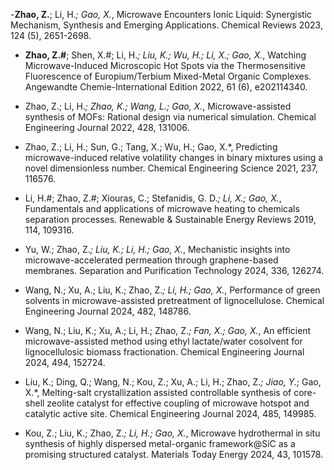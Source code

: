 -<strong>Zhao, Z.</strong>;  Li, H.*; Gao, X.*, Microwave Encounters Ionic Liquid: Synergistic Mechanism, Synthesis and Emerging Applications. Chemical Reviews 2023, 124 (5), 2651-2698.

- <strong>Zhao, Z.#</strong>;  Shen, X.#;  Li, H.*;  Liu, K.;  Wu, H.;  Li, X.; Gao, X.*, Watching Microwave-Induced Microscopic Hot Spots via the Thermosensitive Fluorescence of Europium/Terbium Mixed-Metal Organic Complexes. Angewandte Chemie-International Edition 2022, 61 (6), e202114340.

- Zhao, Z.;  Li, H.*;  Zhao, K.;  Wang, L.; Gao, X.*, Microwave-assisted synthesis of MOFs: Rational design via numerical simulation. Chemical Engineering Journal 2022, 428, 131006.

- Zhao, Z.;  Li, H.;  Sun, G.;  Tang, X.;  Wu, H.; Gao, X.*, Predicting microwave-induced relative volatility changes in binary mixtures using a novel dimensionless number. Chemical Engineering Science 2021, 237, 116576.

- Li, H.#;  Zhao, Z.#;  Xiouras, C.;  Stefanidis, G. D.*;  Li, X.; Gao, X.*, Fundamentals and applications of microwave heating to chemicals separation processes. Renewable & Sustainable Energy Reviews 2019, 114, 109316.

- Yu, W.;  Zhao, Z.*;  Liu, K.;  Li, H.; Gao, X.*, Mechanistic insights into microwave-accelerated permeation through graphene-based membranes. Separation and Purification Technology 2024, 336, 126274.

- Wang, N.;  Xu, A.;  Liu, K.;  Zhao, Z.*;  Li, H.; Gao, X.*, Performance of green solvents in microwave-assisted pretreatment of lignocellulose. Chemical Engineering Journal 2024, 482, 148786.

- Wang, N.;  Liu, K.;  Xu, A.;  Li, H.;  Zhao, Z.*;  Fan, X.; Gao, X.*, An efficient microwave-assisted method using ethyl lactate/water cosolvent for lignocellulosic biomass fractionation. Chemical Engineering Journal 2024, 494, 152724.

- Liu, K.;  Ding, Q.;  Wang, N.;  Kou, Z.;  Xu, A.;  Li, H.;  Zhao, Z.*;  Jiao, Y.*; Gao, X.*, Melting-salt crystallization assisted controllable synthesis of core-shell zeolite catalyst for effective coupling of microwave hotspot and catalytic active site. Chemical Engineering Journal 2024, 485, 149985.

- Kou, Z.;  Liu, K.;  Zhao, Z.*;  Li, H.; Gao, X.*, Microwave hydrothermal in situ synthesis of highly dispersed metal-organic framework@SiC as a promising structured catalyst. Materials Today Energy 2024, 43, 101578. 
